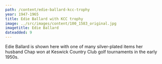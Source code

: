```yaml
---
path: /content/edie-ballard-kcc-trophy
year: 1947-1965
title: Edie Ballard with KCC trophy
image: ../src/images/content/100_1583_original.jpg
imagetitle: Edie Ballard
dateadded: 9
---
```


Edie Ballard is shown here with one of many silver-plated items her husband Chap won at Keswick Country Club golf tournaments in the early 1950s.